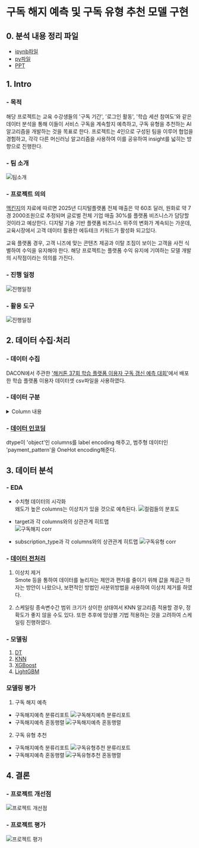 # 구독 해지 예측 및 구독 유형 추천 모델 구현


</details>

## 0. 분석 내용 정리 파일
- [ipynb파일](/이지호/분석%20내용%20정리.ipynb)
- [py파일](/이지호/분석%20내용%20정리.py)
- [PPT](/PPT/Pro_Master(1).pptx)

## 1. Intro
### - 목적
해당 프로젝트는 교육 수강생들의 '구독 기간', '로그인 활동', '학습 세션 참여도'와 같은 데이터 분석을 통해 이들이 서비스 구독을 계속할지 예측하고, 구독 유형을 추천하는 AI 알고리즘을 개발하는 것을 목표로 한다. 프로젝트는 4인으로 구성된 팀을 이루어 협업을 경험하고, 각각 다른 머신러닝 알고리즘을 사용하여 이를 공유하여 insight를 넓히는 방향으로 진행한다. 

### - 팀 소개
![팀소개](/image/intro_team.JPG) 

### - 프로젝트 의의
[맥킨지](https://opentutorials.org/module/782/6083)의 자료에 따르면 2025년 디지털플랫폼 전체 매출은 약 60조 달러, 원화로 약 7경 2000조원으로 추정되며 글로벌 전체 기업 매출 30%를 플랫폼 비즈니스가 담당할 것이라고 예상한다. 디지털 기술 기반 플랫폼 비즈니스 위주의 변화가 계속되는 가운데, 교육시장에서 고객 데이터 활용한 에듀테크 키워드가 활성화 되고있다. 

교육 플랫폼 경우, 고객 니즈에 맞는 콘텐츠 제공과 이탈 조짐이 보이는 고객을 사전 식별하여 수익을 유지해야 한다. 해당 프로젝트는 플랫폼 수익 유지에 기여하는 모델 개발의 시작점이라는 의의를 가진다.

### - 진행 일정
![진행일정](/image/schedule.JPG) 

### - 활용 도구
![진행일정](/image/tools.JPG) 

## 2. 데이터 수집·처리

### - 데이터 수집
DACON에서 주관한 ['해커톤 37회 학습 플랫폼 이용자 구독 갱신 예측 대회'](https://dacon.io/competitions/official/236179/data)에서 배포한 학습 플랫폼 이용자 데이터셋 csv파일을 사용하였다.

### - 데이터 구분

<details>
<summary>Column 내용</summary>
<div markdown="1">

- user_id: 사용자의 고유 식별자  
- subscription_duration: 사용자가 서비스에 가입한 기간 (월) 
- recent_login_time: 사용자가 마지막으로 로그인한 시간 (일)  
- average_login_time: 사용자의 일반적인 로그인 시간  
- average_time_per_learning_session: 각 학습 세션에 소요된 평균 시간 (분)
- monthly_active_learning_days: 월간 활동적인 학습 일수
- total_completed_courses: 완료한 총 코스 수
- recent_learning_achievement: 최근 학습 성취도
- abandoned_learning_sessions: 중단된 학습 세션 수
- community_engagement_level: 커뮤니티 참여도
- preferred_difficulty_level: 선호하는 난이도
- subscription_type: 구독 유형
- customer_inquiry_history: 고객 문의 이력
- payment_pattern: 사용자의 지난 3개월 간의 결제 패턴을 10진수로 표현한 값.  
    7: 3개월 모두 결제함  
    6: 첫 2개월은 결제했으나 마지막 달에는 결제하지 않음  
    5: 첫 달과 마지막 달에 결제함  
    4: 첫 달에만 결제함  
    3: 마지막 2개월에 결제함  
    2: 가운데 달에만 결제함  
    1: 마지막 달에만 결제함  
    0: 3개월 동안 결제하지 않음  
- target: 사용자가 다음 달에도 구독을 계속할지 (1) 또는 취소할지 (0)를 표시
</div>
</details>  

### - [데이터 인코딩](/code/Data_Cleaning.ipynb)
dtype이 'object'인 columns를 label encoding 해주고, 범주형 데이터인 'payment_pattern'을 OneHot encoding해준다.  


## 3. 데이터 분석

### - EDA

- 수치형 데이터의 시각화  
왜도가 높은 columns는 이상치가 있을 것으로 예측된다.
![컬럼들의 분포도](/image/outlier.JPG)

- target과 각 columns와의 상관관계 히트맵  
![구독해지 corr](/image/corr_target.png)

- subscription_type과 각 columns와의 상관관계 히트맵
![구독유형 corr](/image/corr_subscription.png)



### - [데이터 전처리](/이지호/분석%20내용%20정리.py)
1) 이상치 제거  
Smote 등을 통하여 데이터를 늘리자는 제안과 편차를 줄이기 위해 값을 제곱근 하자는 방안이 나왔으나, 보편적인 방법인 사분위방법을 사용하여 이상치 제거를 하였다.  

2) 스케일링
종속변수간 범위 크기가 상이한 상태여서 KNN 알고리즘 적용할 경우, 정확도가 좋지 않을 수도 있다. 또한 추후에 앙상블 기법 적용하는 것을 고려하여 스케일링 진행하였다.

### - 모델링
1) [DT](/전원영/Decision_Tree_Plus.ipynb)
2) [KNN](/한동현/)
3) [XGBoost](/김민주/XGBoost연습ver1.ipynb)
4) [LightGBM](/이지호/LightGBM.py)

### 모델링 평가
1) 구독 해지 예측  
- 구독해지예측 분류리포트
![구독해지예측 분류리포트](/image/accuracy_target.JPG)
- 구독해지예측 혼동행렬
![구독해지예측 혼동행렬](/image/confusion_matrix_target.JPG)

2) 구독 유형 추천  
- 구독해지예측 분류리포트
![구독유형추천 분류리포트](/image/accuracy_subscription.JPG)
- 구독해지예측 혼동행렬
![구독유형추천 혼동행렬](/image/confusion_matrix_subscription.JPG)

## 4. 결론

### - 프로젝트 개선점

![프로젝트 개선점](/image/Improvements.JPG)

### - 프로젝트 평가

![프로젝트 평가](/image/evaluation.JPG)





